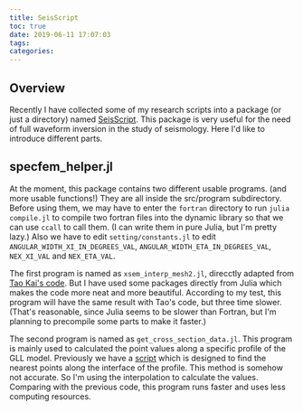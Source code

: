 ```yaml
---
title: SeisScript
toc: true
date: 2019-06-11 17:07:03
tags:
categories:
---
```


## Overview

Recently I have collected some of my research scripts into a package (or just a directory) named [SeisScript](https://github.com/ziyixi/SeisScripts). This package is very useful for the need of full waveform inversion in the study of seismology. Here I'd like to introduce different parts.

## specfem_helper.jl

At the moment, this package contains two different usable programs. (and more usable functions!) They are all inside the src/program subdirectory. Before using them, we may have to enter the `fortran` directory to run `julia compile.jl` to compile two fortran files into the dynamic library so that we can use `ccall` to call them. (I can write them in pure Julia, but I'm pretty lazy.) Also we have to edit `setting/constants.jl` to edit `ANGULAR_WIDTH_XI_IN_DEGREES_VAL`, `ANGULAR_WIDTH_ETA_IN_DEGREES_VAL`, `NEX_XI_VAL` and `NEX_ETA_VAL`.

The first program is named as `xsem_interp_mesh2.jl`, direcctly adapted from [Tao Kai's code](https://github.com/taotaokai/sem_utils/blob/master/src/program/xsem_interp_mesh2.f90). But I have used some packages directly from Julia which makes the code more neat and more beautiful. According to my test, this program will have the same result with Tao's code, but three time slower. (That's reasonable, since Julia seems to be slower than Fortran, but I'm planning to precompile some parts to make it faster.)

The second program is named as `get_cross_section_data.jl`. This program is mainly used to calculated the point values along a specific profile of the GLL model. Previously we have a [script](https://github.com/geokid/specfem3D_visualization/tree/master/create_slice_xyz) which is designed to find the nearest points along the interface of the profile. This method is somehow not accurate. So I'm using the interpolation to calculate the values. Comparing with the previous code, this program runs faster and uses less computing resources.
